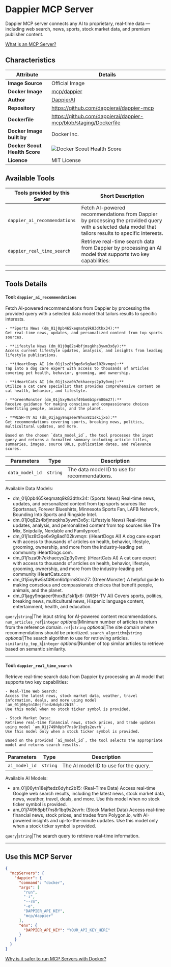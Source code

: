 # Dappier MCP Server

Dappier MCP server connects any AI to proprietary, real-time data — including web search, news, sports, stock market data, and premium publisher content.

[What is an MCP Server?](https://www.anthropic.com/news/model-context-protocol)

## Characteristics
Attribute|Details|
|-|-|
**Image Source**|Official Image
**Docker Image**|[mcp/dappier](https://hub.docker.com/repository/docker/mcp/dappier)
**Author**|[DappierAI](https://github.com/DappierAI)
**Repository**|https://github.com/dappierai/dappier-mcp
**Dockerfile**|https://github.com/dappierai/dappier-mcp/blob/staging/Dockerfile
**Docker Image built by**|Docker Inc.
**Docker Scout Health Score**| ![Docker Scout Health Score](https://api.scout.docker.com/v1/policy/insights/org-image-score/badge/mcp/dappier)
**Licence**|MIT License

## Available Tools
Tools provided by this Server|Short Description
-|-
`dappier_ai_recommendations`|Fetch AI-powered recommendations from Dappier by processing the provided query with a selected data model that tailors results to specific interests.|
`dappier_real_time_search`|Retrieve real-time search data from Dappier by processing an AI model that supports two key capabilities:|

---
## Tools Details

#### Tool: **`dappier_ai_recommendations`**
Fetch AI-powered recommendations from Dappier by processing the provided query with a selected data model that tailors results to specific interests.

    - **Sports News (dm_01j0pb465keqmatq9k83dthx34):**  
    Get real-time news, updates, and personalized content from top sports sources.

    - **Lifestyle News (dm_01j0q82s4bfjmsqkhs3ywm3x6y):**  
    Access current lifestyle updates, analysis, and insights from leading lifestyle publications.

    - **iHeartDogs AI (dm_01j1sz8t3qe6v9g8ad102kvmqn):**  
    Tap into a dog care expert with access to thousands of articles covering pet health, behavior, grooming, and ownership.

    - **iHeartCats AI (dm_01j1sza0h7ekhaecys2p3y0vmj):**  
    Utilize a cat care specialist that provides comprehensive content on cat health, behavior, and lifestyle.

    - **GreenMonster (dm_01j5xy9w5sf49bm6b1prm80m27):**  
    Receive guidance for making conscious and compassionate choices benefiting people, animals, and the planet.

    - **WISH-TV AI (dm_01jagy9nqaeer9hxx8z1sk1jx6):**  
    Get recommendations covering sports, breaking news, politics, multicultural updates, and more.

    Based on the chosen `data_model_id`, the tool processes the input query and returns a formatted summary including article titles, summaries, images, source URLs, publication dates, and relevance scores.
Parameters|Type|Description
-|-|-
`data_model_id`|`string`|The data model ID to use for recommendations.

Available Data Models:
- dm_01j0pb465keqmatq9k83dthx34: (Sports News) Real-time news, updates, and personalized content from top sports sources like Sportsnaut, Forever Blueshirts, Minnesota Sports Fan, LAFB Network, Bounding Into Sports and Ringside Intel.
- dm_01j0q82s4bfjmsqkhs3ywm3x6y: (Lifestyle News) Real-time updates, analysis, and personalized content from top sources like The Mix, Snipdaily, Nerdable and Familyproof.
- dm_01j1sz8t3qe6v9g8ad102kvmqn: (iHeartDogs AI) A dog care expert with access to thousands of articles on health, behavior, lifestyle, grooming, ownership, and more from the industry-leading pet community iHeartDogs.com.
- dm_01j1sza0h7ekhaecys2p3y0vmj: (iHeartCats AI) A cat care expert with access to thousands of articles on health, behavior, lifestyle, grooming, ownership, and more from the industry-leading pet community iHeartCats.com.
- dm_01j5xy9w5sf49bm6b1prm80m27: (GreenMonster) A helpful guide to making conscious and compassionate choices that benefit people, animals, and the planet.
- dm_01jagy9nqaeer9hxx8z1sk1jx6: (WISH-TV AI) Covers sports, politics, breaking news, multicultural news, Hispanic language content, entertainment, health, and education.


`query`|`string`|The input string for AI-powered content recommendations.
`num_articles_ref`|`integer` *optional*|Minimum number of articles to return from the reference domain.
`ref`|`string` *optional*|The site domain where recommendations should be prioritized.
`search_algorithm`|`string` *optional*|The search algorithm to use for retrieving articles.
`similarity_top_k`|`integer` *optional*|Number of top similar articles to retrieve based on semantic similarity.

---
#### Tool: **`dappier_real_time_search`**
Retrieve real-time search data from Dappier by processing an AI model that supports two key capabilities:

    - Real-Time Web Search:  
    Access the latest news, stock market data, weather, travel information, deals, and more using model `am_01j06ytn18ejftedz6dyhz2b15`.  
    Use this model when no stock ticker symbol is provided.

    - Stock Market Data:  
    Retrieve real-time financial news, stock prices, and trade updates using model `am_01j749h8pbf7ns8r1bq9s2evrh`.  
    Use this model only when a stock ticker symbol is provided.

    Based on the provided `ai_model_id`, the tool selects the appropriate model and returns search results.
Parameters|Type|Description
-|-|-
`ai_model_id`|`string`|The AI model ID to use for the query.

Available AI Models:
- am_01j06ytn18ejftedz6dyhz2b15: (Real-Time Data) Access real-time Google web search results, including the latest news, stock market data, news, weather, travel, deals, and more. Use this model when no stock ticker symbol is provided.
- am_01j749h8pbf7ns8r1bq9s2evrh: (Stock Market Data) Access real-time financial news, stock prices, and trades from Polygon.io, with AI-powered insights and up-to-the-minute updates. Use this model only when a stock ticker symbol is provided.


`query`|`string`|The search query to retrieve real-time information.

---
## Use this MCP Server

```json
{
  "mcpServers": {
    "dappier": {
      "command": "docker",
      "args": [
        "run",
        "-i",
        "--rm",
        "-e",
        "DAPPIER_API_KEY",
        "mcp/dappier"
      ],
      "env": {
        "DAPPIER_API_KEY": "YOUR_API_KEY_HERE"
      }
    }
  }
}
```

[Why is it safer to run MCP Servers with Docker?](https://www.docker.com/blog/the-model-context-protocol-simplifying-building-ai-apps-with-anthropic-claude-desktop-and-docker/)
